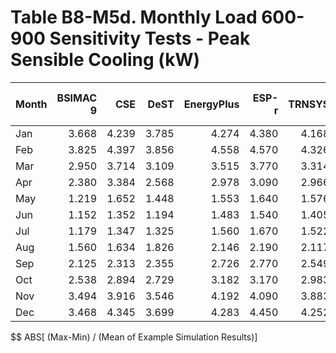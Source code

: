# Table B8-M5d. Monthly Load 600-900 Sensitivity Tests - Peak Sensible Cooling (kW)
| Month | BSIMAC 9 |   CSE |  DeST | EnergyPlus | ESP-r | TRNSYS |     |   Min |   Max |  Mean | Dev % $$ |     | TestSim | 
|:----- | --------:| -----:| -----:| ----------:| -----:| ------:| ---:| -----:| -----:| -----:| --------:| ---:| -------:| 
| Jan   |    3.668 | 4.239 | 3.785 |      4.274 | 4.380 |  4.168 |     | 3.668 | 4.380 | 4.086 |     17.4 |     |   4.380 | 
| Feb   |    3.825 | 4.397 | 3.856 |      4.558 | 4.570 |  4.326 |     | 3.825 | 4.570 | 4.255 |     17.5 |     |   4.570 | 
| Mar   |    2.950 | 3.714 | 3.109 |      3.515 | 3.770 |  3.314 |     | 2.950 | 3.770 | 3.395 |     24.1 |     |   3.770 | 
| Apr   |    2.380 | 3.384 | 2.568 |      2.978 | 3.090 |  2.966 |     | 2.380 | 3.384 | 2.894 |     34.7 |     |   3.090 | 
| May   |    1.219 | 1.652 | 1.448 |      1.553 | 1.640 |  1.576 |     | 1.219 | 1.652 | 1.515 |     28.6 |     |   1.640 | 
| Jun   |    1.152 | 1.352 | 1.194 |      1.483 | 1.540 |  1.405 |     | 1.152 | 1.540 | 1.354 |     28.6 |     |   1.540 | 
| Jul   |    1.179 | 1.347 | 1.325 |      1.560 | 1.670 |  1.522 |     | 1.179 | 1.670 | 1.434 |     34.2 |     |   1.670 | 
| Aug   |    1.560 | 1.634 | 1.826 |      2.146 | 2.190 |  2.117 |     | 1.560 | 2.190 | 1.912 |     32.9 |     |   2.190 | 
| Sep   |    2.125 | 2.313 | 2.355 |      2.726 | 2.770 |  2.549 |     | 2.125 | 2.770 | 2.473 |     26.1 |     |   2.770 | 
| Oct   |    2.538 | 2.894 | 2.729 |      3.182 | 3.170 |  2.983 |     | 2.538 | 3.182 | 2.916 |     22.1 |     |   3.170 | 
| Nov   |    3.494 | 3.916 | 3.546 |      4.192 | 4.090 |  3.883 |     | 3.494 | 4.192 | 3.854 |     18.1 |     |   4.090 | 
| Dec   |    3.468 | 4.345 | 3.699 |      4.283 | 4.450 |  4.252 |     | 3.468 | 4.450 | 4.083 |     24.1 |     |   4.450 | 

$$ ABS[ (Max-Min) / (Mean of Example Simulation Results)]


